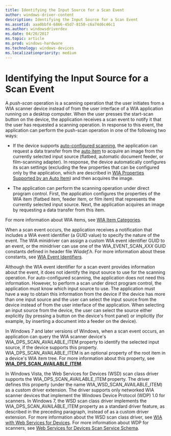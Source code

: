 ```yaml
---
title: Identifying the Input Source for a Scan Event
author: windows-driver-content
description: Identifying the Input Source for a Scan Event
ms.assetid: aaa0bbf4-6866-45d7-8150-c6a74d6c46c1
ms.author: windowsdriverdev
ms.date: 04/20/2017
ms.topic: article
ms.prod: windows-hardware
ms.technology: windows-devices
ms.localizationpriority: medium
---
```


# Identifying the Input Source for a Scan Event


A *push-scan* operation is a scanning operation that the user initiates from a WIA scanner device instead of from the user interface of a WIA application running on a desktop computer. When the user presses the start-scan button on the device, the application receives a scan event to notify it that the user has requested a scanning operation. In response to this event, the application can perform the push-scan operation in one of the following two ways:

-   If the device supports [auto-configured scanning](auto-configured-scanning.md), the application can request a data transfer from the [auto item](auto-item.md) to acquire an image from the currently selected input source (flatbed, automatic document feeder, or film-scanning adapter). In response, the device automatically configures its scan settings (excluding the few properties that can be configured only by the application, which are described in [WIA Properties Supported by an Auto Item](wia-properties-supported-by-an-auto-item.md)) and then acquires the image.

-   The application can perform the scanning operation under direct program control. First, the application configures the properties of the WIA item (flatbed item, feeder item, or film item) that represents the currently selected input source. Next, the application acquires an image by requesting a data transfer from this item.

For more information about WIA items, see [WIA Item Categories](wia-item-categories.md).

When a scan event occurs, the application receives a notification that includes a WIA event identifier (a GUID value) to specify the nature of the event. The WIA minidriver can assign a custom WIA event identifier GUID to an event, or the minidriver can use one of the WIA\_EVENT\_SCAN\_*XXX* GUID constants defined in header file *Wiadef.h*. For more information about these constants, see [WIA Event Identifiers](http://go.microsoft.com/fwlink/p/?linkid=127716).

Although the WIA event identifier for a scan event provides information about the event, it does not identify the input source to use for the scanning operation. For auto-configured scanning, the application does not need this information. However, to perform a scan under direct program control, the application must know which input source to use. The application must have a way to obtain this information from the device if the device has more than one input source and the user can select the input source from the device instead of from the user interface of the application. When selecting an input source from the device, the user can select the source either explicitly (by pressing a button on the device's front panel) or implicitly (for example, by inserting a document into a feeder on the device).

In Windows 7 and later versions of Windows, when a scan event occurs, an application can query the WIA scanner device's WIA\_DPS\_SCAN\_AVAILABLE\_ITEM property to identify the selected input source, if the device supports this property. WIA\_DPS\_SCAN\_AVAILABLE\_ITEM is an optional property of the root item in a device's WIA item tree. For more information about this property, see [**WIA\_DPS\_SCAN\_AVAILABLE\_ITEM**](https://msdn.microsoft.com/library/windows/hardware/ff551426).

In Windows Vista, the Web Services for Devices (WSD) scan class driver supports the WIA\_DPS\_SCAN\_AVAILABLE\_ITEM property. The driver defines this property (under the name WIA\_WSD\_SCAN\_AVAILABLE\_ITEM) as a custom driver extension. The driver supports only networked WIA scanner devices that implement the Windows Device Protocol (WDP) 1.0 for scanners. In Windows 7, the WSD scan class driver implements the WIA\_DPS\_SCAN\_AVAILABLE\_ITEM property as a standard driver feature, as described in the preceding paragraph, instead of as a custom driver extension. For more information about the WSD scan class driver, see [WIA with Web Services for Devices](wia-with-web-services-for-devices.md). For more information about WDP for scanners, see [Web Services for Devices Scan Service Schema](https://msdn.microsoft.com/library/windows/hardware/ff547963).

 

 




